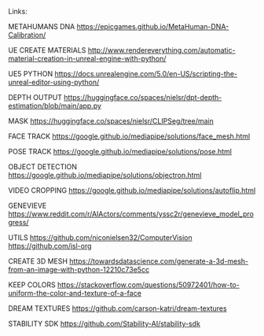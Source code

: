 Links:

METAHUMANS DNA
https://epicgames.github.io/MetaHuman-DNA-Calibration/

UE CREATE MATERIALS
http://www.rendereverything.com/automatic-material-creation-in-unreal-engine-with-python/

UE5 PYTHON
https://docs.unrealengine.com/5.0/en-US/scripting-the-unreal-editor-using-python/

DEPTH OUTPUT
https://huggingface.co/spaces/nielsr/dpt-depth-estimation/blob/main/app.py

MASK
https://huggingface.co/spaces/nielsr/CLIPSeg/tree/main

FACE TRACK
https://google.github.io/mediapipe/solutions/face_mesh.html

POSE TRACK
https://google.github.io/mediapipe/solutions/pose.html

OBJECT DETECTION
https://google.github.io/mediapipe/solutions/objectron.html

VIDEO CROPPING
https://google.github.io/mediapipe/solutions/autoflip.html

GENEVIEVE
https://www.reddit.com/r/AIActors/comments/yssc2r/genevieve_model_progress/

UTILS
https://github.com/niconielsen32/ComputerVision
https://github.com/isl-org

CREATE 3D MESH
https://towardsdatascience.com/generate-a-3d-mesh-from-an-image-with-python-12210c73e5cc

KEEP COLORS
https://stackoverflow.com/questions/50972401/how-to-uniform-the-color-and-texture-of-a-face

DREAM TEXTURES
https://github.com/carson-katri/dream-textures

STABILITY SDK
https://github.com/Stability-AI/stability-sdk


